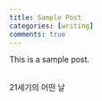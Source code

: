 ```yaml
---
title: Sample Post
categories: [writing]
comments: true
---
```


This is a sample post.<br>
<br/>

21세기의 어떤 날
